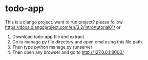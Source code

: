 # todo-app
This is a django project.
want to run project? please follow https://docs.djangoproject.com/en/3.2/intro/tutorial01/
or 
1. Download todo-app file and extract
2. Go to manage.py file directory and open cmd using this file path.
3. Then type python manage.py runserver
4. Then open any browser and go to http://127.0.0.1:8000/
